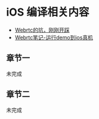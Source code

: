 # iOS 编译相关内容


* [Webrtc的坑，刚刚开踩](iOS/webrtc的坑，刚刚开踩.md)
* [Webrtc笔记-运行demo到ios真机](iOS/Webrtc笔记-运行demo到ios真机.md)


## 章节一

未完成

## 章节二

未完成

